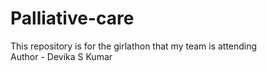 
# Palliative-care
This repository is for the girlathon that my team is attending
<br>
Author - Devika S Kumar
